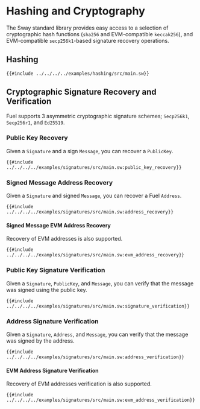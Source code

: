 # Hashing and Cryptography

The Sway standard library provides easy access to a selection of cryptographic hash functions (`sha256` and EVM-compatible `keccak256`), and EVM-compatible `secp256k1`-based signature recovery operations.

## Hashing

```sway
{{#include ../../../../examples/hashing/src/main.sw}}
```

## Cryptographic Signature Recovery and Verification

Fuel supports 3 asymmetric cryptographic signature schemes; `Secp256k1`, `Secp256r1`, and `Ed25519`.

### Public Key Recovery

Given a `Signature` and a sign `Message`, you can recover a `PublicKey`.

```sway
{{#include ../../../../examples/signatures/src/main.sw:public_key_recovery}}
```

### Signed Message Address Recovery

Given a `Signature` and signed `Message`, you can recover a Fuel `Address`.

```sway
{{#include ../../../../examples/signatures/src/main.sw:address_recovery}}
```

#### Signed Message EVM Address Recovery

Recovery of EVM addresses is also supported.

```sway
{{#include ../../../../examples/signatures/src/main.sw:evm_address_recovery}}
```

### Public Key Signature Verification

Given a `Signature`, `PublicKey`, and `Message`, you can verify that the message was signed using the public key.

```sway
{{#include ../../../../examples/signatures/src/main.sw:signature_verification}}
```

### Address Signature Verification

Given a `Signature`, `Address`, and `Message`, you can verify that the message was signed by the address.

```sway
{{#include ../../../../examples/signatures/src/main.sw:address_verification}}
```

#### EVM Address Signature Verification

Recovery of EVM addresses verification is also supported.

```sway
{{#include ../../../../examples/signatures/src/main.sw:evm_address_verification}}
```
